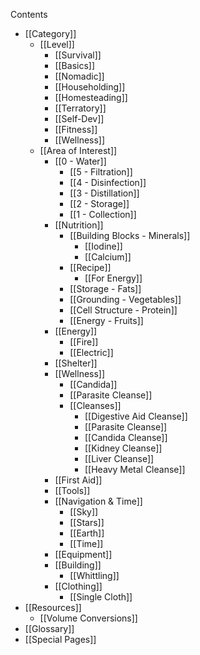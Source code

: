 Contents
- [[Category]]
  - [[Level]]
    - [[Survival]]
    - [[Basics]]
    - [[Nomadic]]
    - [[Householding]]
    - [[Homesteading]]
    - [[Terratory]]
    - [[Self-Dev]]
    - [[Fitness]]
    - [[Wellness]]
  - [[Area of Interest]]
    - [[0 - Water]]
      - [[5 - Filtration]]
      - [[4 - Disinfection]]
      - [[3 - Distillation]]
      - [[2 - Storage]]
      - [[1 - Collection]]
    - [[Nutrition]]
      - [[Building Blocks - Minerals]]
        - [[Iodine]]
        - [[Calcium]]
      - [[Recipe]]
        - [[For Energy]]
      - [[Storage - Fats]]
      - [[Grounding - Vegetables]]
      - [[Cell Structure - Protein]]
      - [[Energy - Fruits]]
    - [[Energy]]
      - [[Fire]]
      - [[Electric]]
    - [[Shelter]]
    - [[Wellness]]
      - [[Candida]]
      - [[Parasite Cleanse]]
      - [[Cleanses]]
        - [[Digestive Aid Cleanse]]
        - [[Parasite Cleanse]]
        - [[Candida Cleanse]]
        - [[Kidney Cleanse]]
        - [[Liver Cleanse]]
        - [[Heavy Metal Cleanse]]
    - [[First Aid]]
    - [[Tools]]
    - [[Navigation & Time]]
      - [[Sky]]
      - [[Stars]]
      - [[Earth]]
      - [[Time]]
    - [[Equipment]]
    - [[Building]]
      - [[Whittling]]
    - [[Clothing]]
      - [[Single Cloth]]
- [[Resources]]
  - [[Volume Conversions]]
- [[Glossary]]
- [[Special Pages]]







